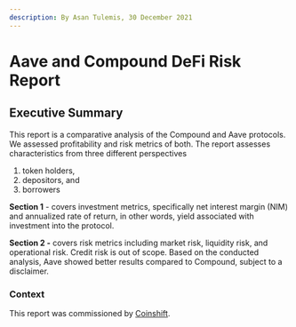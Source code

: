 ```yaml
---
description: By Asan Tulemis, 30 December 2021
---
```


# Aave and Compound DeFi Risk Report

## **Executive Summary**

This report is a comparative analysis of the Compound and Aave protocols. We assessed  profitability and risk metrics of both. The report assesses characteristics from three different perspectives

1. token holders,
2. depositors, and
3. borrowers

**Section 1** - covers investment metrics, specifically net interest margin (NIM) and annualized rate of return, in other words, yield associated with investment into the protocol.&#x20;

**Section 2 -** covers risk metrics including market risk, liquidity risk, and operational risk. Credit risk is out of scope. Based on the conducted analysis, Aave showed better results compared to Compound, subject to a disclaimer.

### Context&#x20;

This report was commissioned by [Coinshift](https://coinshift.xyz).

